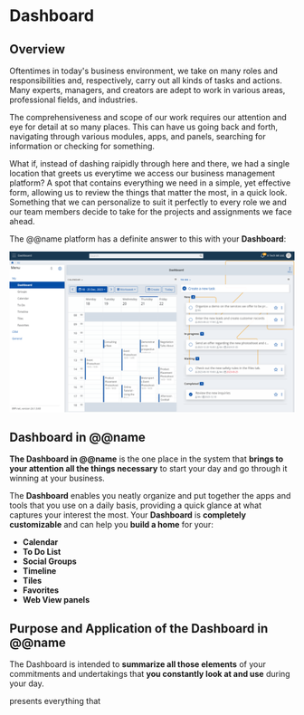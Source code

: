 # Dashboard

## Overview

Oftentimes in today's business environment, we take on many roles and responsibilities and, respectively, carry out all kinds of tasks and actions. 
Many experts, managers, and creators are adept to work in various areas, professional fields, and industries.  

The comprehensiveness and scope of our work requires our attention and eye for detail at so many places. 
This can have us going back and forth, navigating through various modules, apps, and panels, searching for information or checking for something.  

What if, instead of dashing raipidly through here and there, we had a single location that greets us everytime we access our business management platform? 
A spot that contains everything we need in a simple, yet effective form, allowing us to review the things that matter the most, in a quick look. 
Something that we can personalize to suit it perfectly to every role we and our team members decide to take for the projects and assignments we face ahead.  

The @@name platform has a definite answer to this with your **Dashboard**:  

![Dashboard](ERP-net-dashboard.png)  

## Dashboard in @@name

**The Dashboard in @@name** is the one place in the system that **brings to your attention all the things necessary** to start your day and go through it winning at your business.  

The **Dashboard** enables you neatly organize and put together the apps and tools that you use on a daily basis, providing a quick glance at what captures your interest the most. 
Your **Dashboard** is **completely customizable** and can help you **build a home** for your:  

* **Calendar**
* **To Do List**
* **Social Groups**
* **Timeline**
* **Tiles**
* **Favorites**
* **Web View panels**

## Purpose and Application of the Dashboard in @@name

The Dashboard is intended to **summarize all those elements** of your commitments and undertakings that **you constantly look at and use** during your day.  


presents everything that
